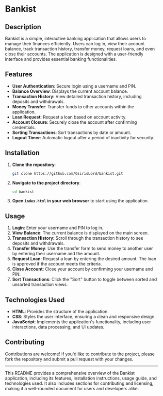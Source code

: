 # Bankist

## Description

Bankist is a simple, interactive banking application that allows users to manage their finances efficiently. Users can log in, view their account balance, track transaction history, transfer money, request loans, and even close their accounts. The application is designed with a user-friendly interface and provides essential banking functionalities.

## Features

- **User Authentication**: Secure login using a username and PIN.
- **Balance Overview**: Displays the current account balance.
- **Transaction History**: View detailed transaction history, including deposits and withdrawals.
- **Money Transfer**: Transfer funds to other accounts within the application.
- **Loan Request**: Request a loan based on account activity.
- **Account Closure**: Securely close the account after confirming credentials.
- **Sorting Transactions**: Sort transactions by date or amount.
- **Logout Timer**: Automatic logout after a period of inactivity for security.

## Installation

1. **Clone the repository**:
   ```bash
   git clone https://github.com/OsirisLord/bankist.git
   ```
2. **Navigate to the project directory**:
   ```bash
   cd bankist
   ```
3. **Open `index.html` in your web browser** to start using the application.

## Usage

1. **Login**: Enter your username and PIN to log in.
2. **View Balance**: The current balance is displayed on the main screen.
3. **Transaction History**: Scroll through the transaction history to see deposits and withdrawals.
4. **Transfer Money**: Use the transfer form to send money to another user by entering their username and the amount.
5. **Request Loan**: Request a loan by entering the desired amount. The loan is approved if the account meets the criteria.
6. **Close Account**: Close your account by confirming your username and PIN.
7. **Sort Transactions**: Click the "Sort" button to toggle between sorted and unsorted transaction views.

## Technologies Used

- **HTML**: Provides the structure of the application.
- **CSS**: Styles the user interface, ensuring a clean and responsive design.
- **JavaScript**: Implements the application's functionality, including user interactions, data processing, and UI updates.

## Contributing

Contributions are welcome! If you'd like to contribute to the project, please fork the repository and submit a pull request with your changes.

---

This README provides a comprehensive overview of the Bankist application, including its features, installation instructions, usage guide, and technologies used. It also includes sections for contributing and licensing, making it a well-rounded document for users and developers alike.
